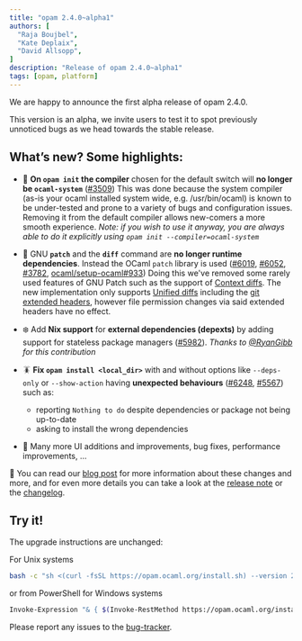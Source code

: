 ```yaml
---
title: "opam 2.4.0~alpha1"
authors: [
  "Raja Boujbel",
  "Kate Deplaix",
  "David Allsopp",
]
description: "Release of opam 2.4.0~alpha1"
tags: [opam, platform]
---
```


We are happy to announce the first alpha release of opam 2.4.0.

This version is an alpha, we invite users to test it to spot previously unnoticed bugs as we head towards the stable release.

## What’s new? Some highlights:

* 🐲 **On `opam init` the compiler** chosen for the default switch will **no longer be `ocaml-system`** ([#3509](https://github.com/ocaml/opam/issues/3509))
  This was done because the system compiler (as-is your ocaml installed system wide, e.g. /usr/bin/ocaml) is known to be under-tested and prone to a variety of bugs and configuration issues.
  Removing it from the default compiler allows new-comers a more smooth experience.
  *Note: if you wish to use it anyway, you are always able to do it explicitly using `opam init --compiler=ocaml-system`*

* 🐪 GNU **`patch`** and the **`diff`** command are **no longer runtime dependencies**. Instead the OCaml `patch` library is used ([#6019](https://github.com/ocaml/opam/issues/6019), [#6052](https://github.com/ocaml/opam/issues/6052), [#3782](https://github.com/ocaml/opam/issues/3782), [ocaml/setup-ocaml#933](https://github.com/ocaml/setup-ocaml/pull/933))
  Doing this we've removed some rarely used features of GNU Patch such as the support of [Context diffs](https://www.gnu.org/software/diffutils/manual/html_node/Example-Context.html).
  The new implementation only supports [Unified diffs](https://www.gnu.org/software/diffutils/manual/html_node/Example-Unified.html) including the [git extended headers](https://git-scm.com/docs/diff-format), however file permission changes via said extended headers have no effect.

* ❄️ Add **Nix support** for **external dependencies (depexts)** by adding support for stateless package managers ([#5982](https://github.com/ocaml/opam/issues/5982)). *Thanks to [@RyanGibb](https://github.com/RyanGibb) for this contribution*

* 🪳 **Fix `opam install <local_dir>`** with and without options like `--deps-only` or `--show-action` having **unexpected behaviours** ([#6248](https://github.com/ocaml/opam/issues/6248), [#5567](https://github.com/ocaml/opam/issues/5567)) such as:
  * reporting `Nothing to do` despite dependencies or package not being up-to-date
  * asking to install the wrong dependencies

* 🌊 Many more UI additions and improvements, bug fixes, performance improvements, …


📖 You can read our [blog post](https://opam.ocaml.org/blog/opam-2-4-0-alpha1/) for more information about these changes and more, and for even more details you can take a look at the [release note](https://github.com/ocaml/opam/releases/tag/2.4.0-alpha1) or the [changelog](https://github.com/ocaml/opam/blob/2.4.0-alpha1/CHANGES).

## Try it!

The upgrade instructions are unchanged:

For Unix systems
```sh
bash -c "sh <(curl -fsSL https://opam.ocaml.org/install.sh) --version 2.4.0~alpha1"
```
or from PowerShell for Windows systems
```sh
Invoke-Expression "& { $(Invoke-RestMethod https://opam.ocaml.org/install.ps1) } -Version 2.4.0~alpha1"
```
Please report any issues to the [bug-tracker](https://github.com/ocaml/opam/issues).
